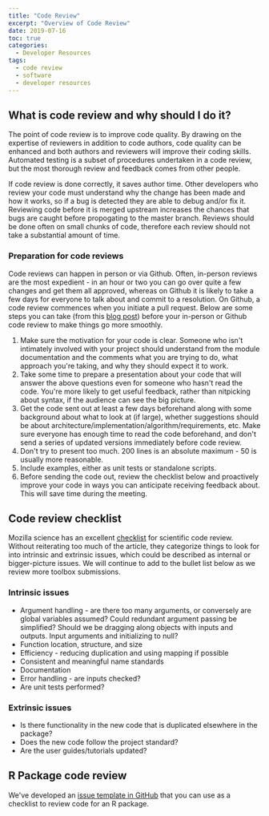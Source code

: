```yaml
---
title: "Code Review"
excerpt: "Overview of Code Review"
date: 2019-07-16
toc: true
categories:
  - Developer Resources
tags:
  - code review
  - software
  - developer resources
---
```




What is code review and why should I do it?
-------------------------------------------

The point of code review is to improve code quality. By drawing on the
expertise of reviewers in addition to code authors, code quality can be
enhanced and both authors and reviewers will improve their coding
skills. Automated testing is a subset of procedures undertaken in a code
review, but the most thorough review and feedback comes from other
people.

If code review is done correctly, it saves author time. Other developers
who review your code must understand why the change has been made and
how it works, so if a bug is detected they are able to debug and/or fix
it. Reviewing code before it is merged upstream increases the chances
that bugs are caught before propogating to the master branch. Reviews
should be done often on small chunks of code, therefore each review
should not take a substantial amount of time.

### Preparation for code reviews

Code reviews can happen in person or via Github. Often, in-person
reviews are the most expedient - in an hour or two you can go over quite
a few changes and get them all approved, whereas on Github it is likely
to take a few days for everyone to talk about and commit to a
resolution. On Github, a code review commences when you initiate a pull
request. Below are some steps you can take (from this [blog
post](http://fperez.org/py4science/code_reviews.html)) before your
in-person or Github code review to make things go more smoothly.

1.  Make sure the motivation for your code is clear. Someone who isn't
    intimately involved with your project should understand from the
    module documentation and the comments what you are trying to do,
    what approach you're taking, and why they should expect it to work.
2.  Take some time to prepare a presentation about your code that will
    answer the above questions even for someone who hasn't read the
    code. You're more likely to get useful feedback, rather than
    nitpicking about syntax, if the audience can see the big picture.
3.  Get the code sent out at least a few days beforehand along with some
    background about what to look at (if large), whether suggestions
    should be about architecture/implementation/algorithm/requirements,
    etc. Make sure everyone has enough time to read the code beforehand,
    and don't send a series of updated versions immediately before code
    review.
4.  Don't try to present too much. 200 lines is an absolute maximum - 50
    is usually more reasonable.
5.  Include examples, either as unit tests or standalone scripts.
6.  Before sending the code out, review the checklist below and
    proactively improve your code in ways you can anticipate receiving
    feedback about. This will save time during the meeting.

Code review checklist
---------------------

Mozilla science has an excellent
[checklist](https://mozillascience.github.io/codeReview/review.html) for
scientific code review. Without reiterating too much of the article,
they categorize things to look for into intrinsic and extrinsic issues,
which could be described as internal or bigger-picture issues. We will
continue to add to the bullet list below as we review more toolbox
submissions.

### Intrinsic issues

-   Argument handling - are there too many arguments, or conversely are
    global variables assumed? Could redundant argument passing be
    simplified? Should we be dragging along objects with inputs and
    outputs. Input arguments and initializing to null?
-   Function location, structure, and size
-   Efficiency - reducing duplication and using mapping if possible
-   Consistent and meaningful name standards
-   Documentation
-   Error handling - are inputs checked?
-   Are unit tests performed?

### Extrinsic issues

-   Is there functionality in the new code that is duplicated elsewhere
    in the package?
-   Does the new code follow the project standard?
-   Are the user guides/tutorials updated?

R Package code review 
---------------------

We've developed an [issue template in GitHub](https://github.com/nmfs-general-modeling-tools/nmfs-general-modeling-tools.github.io/blob/main/.github/ISSUE_TEMPLATE/r-package-code-review.md) that you can use as a checklist to review code for an R package. 
